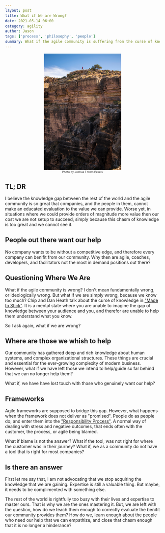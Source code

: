 ```yaml
---
layout: post
title: What if We are Wrong?
date: 2021-05-14 06:00
category: agility
author: Jason
tags: ['process', 'philosophy', 'people']
summary: What if the agile community is suffering from the curse of knowledge?
---
```


<div style="display: flex; align-items: center; justify-content: center;">
    <img src="../../assets/img/posts/pexels-joshua-t-954283.jpg" alt="Person on far away clif" style="width: 50%">
</div>
<div style="display: flex; align-items: center; justify-content: center;">
    <div style="font-size: xx-small">Photo by Joshua T from Pexels</div>
</div>

## TL; DR

I believe the knowledge gap between the rest of the world and the agile community is so great that companies, and the people in them, cannot make an educated evaluation to the value we can provide. Worse yet, in situations where we could provide orders of magnitude more value then our cost we are not setup to succeed, simply because this chasm of knowledge is too great and we cannot see it.

## People out there want our help

No company wants to be without a competitive edge, and therefore every company can benifit from our community. Why then are agile, coaches, developers, and facilitators not the most in demand positions out there?

## Questioning Where We Are

What if the agile community is wrong? I don't mean fundamentally wrong, or ideologically wrong. But what if we are simply wrong, because we know too much? Chip and Dan Heath talk about the curse of knowledge in ["Made to Stick"](https://www.amazon.com/Made-Stick-Ideas-Survive-Others/dp/1400064287). It is a mental state where you are unable to imagine the gap of knowledge between your audience and you, and therefor are unable to help them understand what you know.

So I ask again, what if we are wrong?

## Where are those we whish to help

Our community has gathered deep and rich knowledge about human systems, and complex organizational structures. These things are crucial and essential for the ever-growing complexity of modern business. However, what if we have left those we intend to help/guide so far behind that we can no longer help them?

What if, we have have lost touch with those who genuinely want our help?

## Frameworks

Agile frameworks are supposed to bridge this gap. However, what happens when the framework does not deliver as "promised". People do as people do, and enter them into the ["Responsibility Process"](https://responsibility.com/the-responsibility-process/). A normal way of dealing with stress and negative outcomes, that ends often with the customer, the process, or agile being blamed.

What if blame is not the answer? What if the tool, was not right for where the customer was in their journey? What if, we as a community do not have a tool that is right for most companies?

## Is there an answer

First let me say that, I am not advocating that we stop acquiring the knowledge that we are gaining. Expertise is still a valuable thing. But maybe, it needs to be complimented with something else.

The rest of the world is rightfully too busy with their lives and expertise to master ours. That is why we are the ones mastering it. But, we are left with the question, how do we teach them enough to correctly evaluate the benifit our community provides them? How do we, learn enough about the people who need our help that we can empathize, and close that chasm enough that it is no longer a hinderance?
